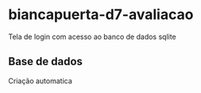 # biancapuerta-d7-avaliacao
Tela de login com acesso ao banco de dados sqlite

## Base de dados
Criação automatica

